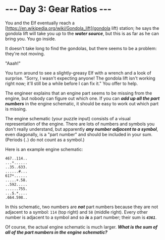 # --- Day 3: Gear Ratios ---

You and the Elf eventually reach a [https://en.wikipedia.org/wiki/Gondola_lift](gondola lift) station; he says the gondola lift will take you up to the <em><b>water source</b></em>, but this is as far as he can bring you. You go inside.


It doesn't take long to find the gondolas, but there seems to be a problem: they're not moving.


"Aaah!"


You turn around to see a slightly-greasy Elf with a wrench and a look of surprise. "Sorry, I wasn't expecting anyone! The gondola lift isn't working right now; it'll still be a while before I can fix it." You offer to help.


The engineer explains that an engine part seems to be missing from the engine, but nobody can figure out which one. If you can <em><b>add up all the part numbers</b></em> in the engine schematic, it should be easy to work out which part is missing.


The engine schematic (your puzzle input) consists of a visual representation of the engine. There are lots of numbers and symbols you don't really understand, but apparently <em><b>any number adjacent to a symbol</b></em>, even diagonally, is a "part number" and should be included in your sum. (Periods (<code>.</code>) do not count as a symbol.)


Here is an example engine schematic:


<pre><code>467..114..
...*......
..35..633.
......#...
617*......
.....+.58.
..592.....
......755.
...$.*....
.664.598..
</code></pre>
In this schematic, two numbers are <em><b>not</b></em> part numbers because they are not adjacent to a symbol: <code>114</code> (top right) and <code>58</code> (middle right). Every other number is adjacent to a symbol and so <em><b>is</b></em> a part number; their sum is <code><em><b>4361</b></em></code>.


Of course, the actual engine schematic is much larger. <em><b>What is the sum of all of the part numbers in the engine schematic?</b></em>


